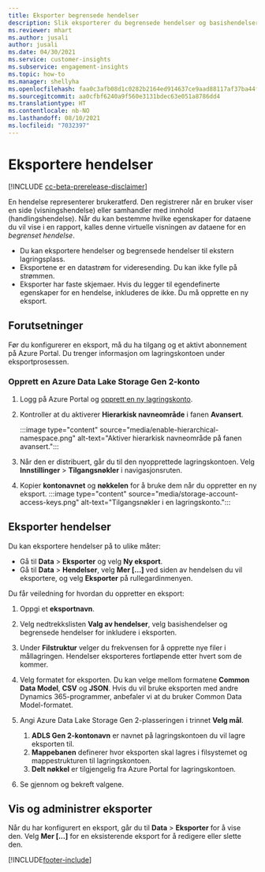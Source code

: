 ```yaml
---
title: Eksporter begrensede hendelser
description: Slik eksporterer du begrensede hendelser og basishendelser.
ms.reviewer: mhart
ms.author: jusali
author: jusali
ms.date: 04/30/2021
ms.service: customer-insights
ms.subservice: engagement-insights
ms.topic: how-to
ms.manager: shellyha
ms.openlocfilehash: faa0c3afb08d1c0282b2164ed914637ce9aad88117af37ba44fdb81e7610e574
ms.sourcegitcommit: aa0cfbf6240a9f560e3131bdec63e051a8786dd4
ms.translationtype: HT
ms.contentlocale: nb-NO
ms.lasthandoff: 08/10/2021
ms.locfileid: "7032397"
---
```

# <a name="export-events"></a>Eksportere hendelser

[!INCLUDE [cc-beta-prerelease-disclaimer](includes/cc-beta-prerelease-disclaimer.md)]

En hendelse representerer brukeratferd. Den registrerer når en bruker viser en side (visningshendelse) eller samhandler med innhold (handlingshendelse). Når du kan bestemme hvilke egenskaper for dataene du vil vise i en rapport, kalles denne virtuelle visningen av dataene for en *begrenset hendelse*. 

- Du kan eksportere hendelser og begrensede hendelser til ekstern lagringsplass. 
- Eksportene er en datastrøm for videresending. Du kan ikke fylle på strømmen. 
- Eksporter har faste skjemaer. Hvis du legger til egendefinerte egenskaper for en hendelse, inkluderes de ikke. Du må opprette en ny eksport.

## <a name="prerequisites"></a>Forutsetninger

Før du konfigurerer en eksport, må du ha tilgang og et aktivt abonnement på Azure Portal. Du trenger informasjon om lagringskontoen under eksportprosessen. 

### <a name="create-an-azure-data-lake-storage-gen-2-accounts"></a>Opprett en Azure Data Lake Storage Gen 2-konto

1. Logg på Azure Portal og [opprett en ny lagringskonto](/azure/storage/common/storage-account-create). 

1. Kontroller at du aktiverer **Hierarkisk navneområde** i fanen **Avansert**. 

   :::image type="content" source="media/enable-hierarchical-namespace.png" alt-text="Aktiver hierarkisk navneområde på fanen avansert.":::

1. Når den er distribuert, går du til den nyopprettede lagringskontoen. Velg **Innstillinger** > **Tilgangsnøkler** i navigasjonsruten. 

1. Kopier **kontonavnet** og **nøkkelen** for å bruke dem når du oppretter en ny eksport.
   :::image type="content" source="media/storage-account-access-keys.png" alt-text="Tilgangsnøkler i en lagringskonto.":::

## <a name="export-events"></a>Eksporter hendelser

Du kan eksportere hendelser på to ulike måter: 
- Gå til **Data** > **Eksporter** og velg **Ny eksport**.
- Gå til **Data** > **Hendelser**, velg **Mer [...]** ved siden av hendelsen du vil eksportere, og velg **Eksporter** på rullegardinmenyen. 

Du får veiledning for hvordan du oppretter en eksport:

1. Oppgi et **eksportnavn**.

1. Velg nedtrekkslisten **Valg av hendelser**, velg basishendelser og begrensede hendelser for inkludere i eksporten. 

1. Under **Filstruktur** velger du frekvensen for å opprette nye filer i mållagringen. Hendelser eksporteres fortløpende etter hvert som de kommer.

1. Velg formatet for eksporten. Du kan velge mellom formatene **Common Data Model**, **CSV** og **JSON**. Hvis du vil bruke eksporten med andre Dynamics 365-programmer, anbefaler vi at du bruker Common Data Model-formatet.

1. Angi Azure Data Lake Storage Gen 2-plasseringen i trinnet **Velg mål**.
    1. **ADLS Gen 2-kontonavn** er navnet på lagringskontoen du vil lagre eksporten til. 
    1. **Mappebanen** definerer hvor eksporten skal lagres i filsystemet og mappestrukturen til lagringskontoen.
    1. **Delt nøkkel** er tilgjengelig fra Azure Portal for lagringskontoen.

1. Se gjennom og bekreft valgene.

## <a name="view-and-manage-exports"></a>Vis og administrer eksporter

Når du har konfigurert en eksport, går du til **Data** > **Eksporter** for å vise den. Velg **Mer [...]** for en eksisterende eksport for å redigere eller slette den.


[!INCLUDE[footer-include](../includes/footer-banner.md)]